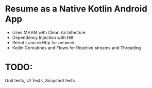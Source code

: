 Resume as a Native Kotlin Android App
=====================================

- Uses MVVM with Clean Architecture
- Dependency Injection with Hilt
- Retrofit and okHttp for network
- Kotlin Coroutines and Flows for Reactive streams and Threading

TODO: 
=====
Unit tests, UI Tests, Snapshot tests
